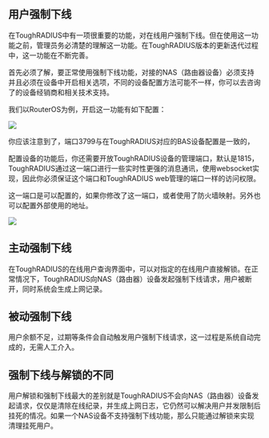 ## 用户强制下线

在ToughRADIUS中有一项很重要的功能，对在线用户强制下线。但在使用这一功能之前，管理员务必清楚的理解这一功能。在ToughRADIUS版本的更新迭代过程中，这一功能在不断完善。

首先必须了解，要正常使用强制下线功能，对接的NAS（路由器设备）必须支持并且必须在设备中开启相关选项，不同的设备配置方法可能不一样，你可以去咨询了的设备经销商和相关技术支持。

我们以RouterOS为例，开启这一功能有如下配置：

![][image-1]

你应该注意到了，端口3799与在ToughRADIUS对应的BAS设备配置是一致的，

配置设备的功能后，你还需要开放ToughRADIUS设备的管理端口，默认是1815，ToughRADIUS通过这一端口进行一些实时性更强的消息通讯，使用websocket实现，因此你必须保证这个端口和ToughRADIUS web管理的端口一样的访问权限。

这一端口是可以配置的，如果你修改了这一端口，或者使用了防火墙映射。另外也可以配置外部使用的地址。

![][image-2]


## 主动强制下线

在ToughRADIUS的在线用户查询界面中，可以对指定的在线用户直接解锁。在正常情况下，ToughRADIUS向NAS（路由器）设备发起强制下线请求，用户被断开，同时系统会生成上网记录。

## 被动强制下线

用户余额不足，过期等条件会自动触发用户强制下线请求，这一过程是系统自动完成的，无需人工介入。

## 强制下线与解锁的不同

用户解锁和强制下线最大的差别就是ToughRADIUS不会向NAS（路由器）设备发起请求，仅仅是清除在线纪录，并生成上网日志，它仍然可以解决用户并发限制后挂死的情况。如果一个NAS设备不支持强制下线功能，那么只能通过解锁来实现清理挂死用户。










[image-1]:	../imgs/adv_coa.png
[image-2]:	../imgs/system_param_radius.png